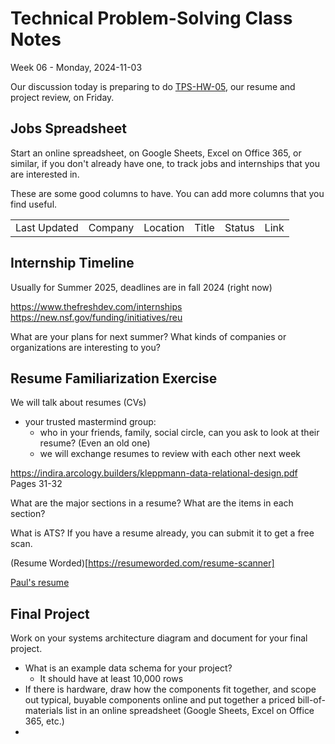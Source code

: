 # Technical Problem-Solving Class Notes
Week 06 - Monday, 2024-11-03

Our discussion today is preparing to do [TPS-HW-05](), our resume and project review, on Friday. 
## Jobs Spreadsheet

Start an online spreadsheet, on Google Sheets, Excel on Office 365, or similar, if you don't already have one, to track jobs and internships that you are interested in.

These are some good columns to have. You can add more columns that you find useful.

|              |         |          |       |        |      |
| ------------ | ------- | -------- | ----- | ------ | ---- |
| Last Updated | Company | Location | Title | Status | Link |
## Internship Timeline

Usually for Summer 2025, deadlines are in fall 2024 (right now)

https://www.thefreshdev.com/internships
https://new.nsf.gov/funding/initiatives/reu

What are your plans for next summer?
What kinds of companies or organizations are interesting to you?
## Resume Familiarization Exercise

We will talk about resumes (CVs) 
* your trusted mastermind group:
	* who in your friends, family, social circle, can you ask to look at their resume? (Even an old one)
	* we will exchange resumes to review with each other next week

https://indira.arcology.builders/kleppmann-data-relational-design.pdf
Pages 31-32

What are the major sections in a resume?
	What are the items in each section?

What is ATS? If you have a resume already, you can submit it to get a free scan.

(Resume Worded)[https://resumeworded.com/resume-scanner]

[Paul's resume](https://github.com/learner-long-life/resume)

## Final Project

Work on your systems architecture diagram and document for your final project.
* What is an example data schema for your project?
	* It should have at least 10,000 rows
* If there is hardware, draw how the components fit together, and scope out typical, buyable components online and put together a priced bill-of-materials list in an online spreadsheet (Google Sheets, Excel on Office 365, etc.)
* 
